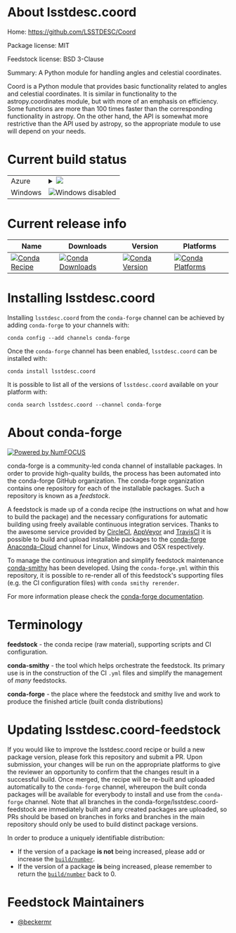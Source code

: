 About lsstdesc.coord
====================

Home: https://github.com/LSSTDESC/Coord

Package license: MIT

Feedstock license: BSD 3-Clause

Summary: A Python module for handling angles and celestial coordinates.

Coord is a Python module that provides basic functionality related to angles
and celestial coordinates. It is similar in functionality to the
astropy.coordinates module, but with more of an emphasis on efficiency. Some
functions are more than 100 times faster than the corresponding
functionality in astropy. On the other hand, the API is somewhat more
restrictive than the API used by astropy, so the appropriate module to use
will depend on your needs.


Current build status
====================


<table>
    
  <tr>
    <td>Azure</td>
    <td>
      <details>
        <summary>
          <a href="https://dev.azure.com/conda-forge/feedstock-builds/_build/latest?definitionId=601&branchName=master">
            <img src="https://dev.azure.com/conda-forge/feedstock-builds/_apis/build/status/lsstdesc.coord-feedstock?branchName=master">
          </a>
        </summary>
        <table>
          <thead><tr><th>Variant</th><th>Status</th></tr></thead>
          <tbody><tr>
              <td>linux_python2.7</td>
              <td>
                <a href="https://dev.azure.com/conda-forge/feedstock-builds/_build/latest?definitionId=601&branchName=master">
                  <img src="https://dev.azure.com/conda-forge/feedstock-builds/_apis/build/status/lsstdesc.coord-feedstock?branchName=master&jobName=linux&configuration=linux_python2.7" alt="variant">
                </a>
              </td>
            </tr><tr>
              <td>linux_python3.6</td>
              <td>
                <a href="https://dev.azure.com/conda-forge/feedstock-builds/_build/latest?definitionId=601&branchName=master">
                  <img src="https://dev.azure.com/conda-forge/feedstock-builds/_apis/build/status/lsstdesc.coord-feedstock?branchName=master&jobName=linux&configuration=linux_python3.6" alt="variant">
                </a>
              </td>
            </tr><tr>
              <td>linux_python3.7</td>
              <td>
                <a href="https://dev.azure.com/conda-forge/feedstock-builds/_build/latest?definitionId=601&branchName=master">
                  <img src="https://dev.azure.com/conda-forge/feedstock-builds/_apis/build/status/lsstdesc.coord-feedstock?branchName=master&jobName=linux&configuration=linux_python3.7" alt="variant">
                </a>
              </td>
            </tr><tr>
              <td>osx_python2.7</td>
              <td>
                <a href="https://dev.azure.com/conda-forge/feedstock-builds/_build/latest?definitionId=601&branchName=master">
                  <img src="https://dev.azure.com/conda-forge/feedstock-builds/_apis/build/status/lsstdesc.coord-feedstock?branchName=master&jobName=osx&configuration=osx_python2.7" alt="variant">
                </a>
              </td>
            </tr><tr>
              <td>osx_python3.6</td>
              <td>
                <a href="https://dev.azure.com/conda-forge/feedstock-builds/_build/latest?definitionId=601&branchName=master">
                  <img src="https://dev.azure.com/conda-forge/feedstock-builds/_apis/build/status/lsstdesc.coord-feedstock?branchName=master&jobName=osx&configuration=osx_python3.6" alt="variant">
                </a>
              </td>
            </tr><tr>
              <td>osx_python3.7</td>
              <td>
                <a href="https://dev.azure.com/conda-forge/feedstock-builds/_build/latest?definitionId=601&branchName=master">
                  <img src="https://dev.azure.com/conda-forge/feedstock-builds/_apis/build/status/lsstdesc.coord-feedstock?branchName=master&jobName=osx&configuration=osx_python3.7" alt="variant">
                </a>
              </td>
            </tr>
          </tbody>
        </table>
      </details>
    </td>
  </tr>
  <tr>
    <td>Windows</td>
    <td>
      <img src="https://img.shields.io/badge/Windows-disabled-lightgrey.svg" alt="Windows disabled">
    </td>
  </tr>
</table>

Current release info
====================

| Name | Downloads | Version | Platforms |
| --- | --- | --- | --- |
| [![Conda Recipe](https://img.shields.io/badge/recipe-lsstdesc.coord-green.svg)](https://anaconda.org/conda-forge/lsstdesc.coord) | [![Conda Downloads](https://img.shields.io/conda/dn/conda-forge/lsstdesc.coord.svg)](https://anaconda.org/conda-forge/lsstdesc.coord) | [![Conda Version](https://img.shields.io/conda/vn/conda-forge/lsstdesc.coord.svg)](https://anaconda.org/conda-forge/lsstdesc.coord) | [![Conda Platforms](https://img.shields.io/conda/pn/conda-forge/lsstdesc.coord.svg)](https://anaconda.org/conda-forge/lsstdesc.coord) |

Installing lsstdesc.coord
=========================

Installing `lsstdesc.coord` from the `conda-forge` channel can be achieved by adding `conda-forge` to your channels with:

```
conda config --add channels conda-forge
```

Once the `conda-forge` channel has been enabled, `lsstdesc.coord` can be installed with:

```
conda install lsstdesc.coord
```

It is possible to list all of the versions of `lsstdesc.coord` available on your platform with:

```
conda search lsstdesc.coord --channel conda-forge
```


About conda-forge
=================

[![Powered by NumFOCUS](https://img.shields.io/badge/powered%20by-NumFOCUS-orange.svg?style=flat&colorA=E1523D&colorB=007D8A)](http://numfocus.org)

conda-forge is a community-led conda channel of installable packages.
In order to provide high-quality builds, the process has been automated into the
conda-forge GitHub organization. The conda-forge organization contains one repository
for each of the installable packages. Such a repository is known as a *feedstock*.

A feedstock is made up of a conda recipe (the instructions on what and how to build
the package) and the necessary configurations for automatic building using freely
available continuous integration services. Thanks to the awesome service provided by
[CircleCI](https://circleci.com/), [AppVeyor](https://www.appveyor.com/)
and [TravisCI](https://travis-ci.org/) it is possible to build and upload installable
packages to the [conda-forge](https://anaconda.org/conda-forge)
[Anaconda-Cloud](https://anaconda.org/) channel for Linux, Windows and OSX respectively.

To manage the continuous integration and simplify feedstock maintenance
[conda-smithy](https://github.com/conda-forge/conda-smithy) has been developed.
Using the ``conda-forge.yml`` within this repository, it is possible to re-render all of
this feedstock's supporting files (e.g. the CI configuration files) with ``conda smithy rerender``.

For more information please check the [conda-forge documentation](https://conda-forge.org/docs/).

Terminology
===========

**feedstock** - the conda recipe (raw material), supporting scripts and CI configuration.

**conda-smithy** - the tool which helps orchestrate the feedstock.
                   Its primary use is in the construction of the CI ``.yml`` files
                   and simplify the management of *many* feedstocks.

**conda-forge** - the place where the feedstock and smithy live and work to
                  produce the finished article (built conda distributions)


Updating lsstdesc.coord-feedstock
=================================

If you would like to improve the lsstdesc.coord recipe or build a new
package version, please fork this repository and submit a PR. Upon submission,
your changes will be run on the appropriate platforms to give the reviewer an
opportunity to confirm that the changes result in a successful build. Once
merged, the recipe will be re-built and uploaded automatically to the
`conda-forge` channel, whereupon the built conda packages will be available for
everybody to install and use from the `conda-forge` channel.
Note that all branches in the conda-forge/lsstdesc.coord-feedstock are
immediately built and any created packages are uploaded, so PRs should be based
on branches in forks and branches in the main repository should only be used to
build distinct package versions.

In order to produce a uniquely identifiable distribution:
 * If the version of a package **is not** being increased, please add or increase
   the [``build/number``](https://conda.io/docs/user-guide/tasks/build-packages/define-metadata.html#build-number-and-string).
 * If the version of a package **is** being increased, please remember to return
   the [``build/number``](https://conda.io/docs/user-guide/tasks/build-packages/define-metadata.html#build-number-and-string)
   back to 0.

Feedstock Maintainers
=====================

* [@beckermr](https://github.com/beckermr/)

